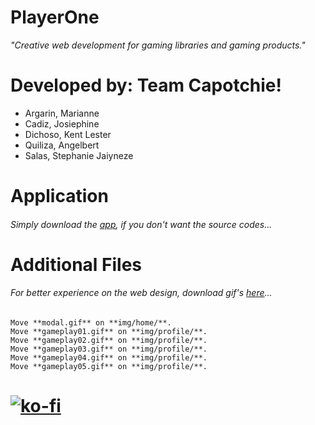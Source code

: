 # PlayerOne

*"Creative web development for gaming libraries and gaming products."*

# Developed by: Team Capotchie!

 - Argarin, Marianne
 - Cadiz, Josiephine
 - Dichoso, Kent Lester
 - Quiliza, Angelbert
 - Salas, Stephanie Jaiyneze


# Application
###### Simply download the [app](https://bit.ly/PlayerOne-App), if you don't want the source codes...

# Additional Files
###### For better experience on the web design, download gif's [here](https://bit.ly/PlayerOne-Additional_Files)...
```
Move **modal.gif** on **img/home/**.
Move **gameplay01.gif** on **img/profile/**.
Move **gameplay02.gif** on **img/profile/**.
Move **gameplay03.gif** on **img/profile/**.
Move **gameplay04.gif** on **img/profile/**.
Move **gameplay05.gif** on **img/profile/**.
```

# [![ko-fi](https://ko-fi.com/img/githubbutton_sm.svg)](https://ko-fi.com/J3J123MH0)
